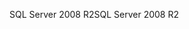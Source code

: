 <span data-ttu-id="75ab5-101">SQL Server 2008 R2</span><span class="sxs-lookup"><span data-stu-id="75ab5-101">SQL Server 2008 R2</span></span>